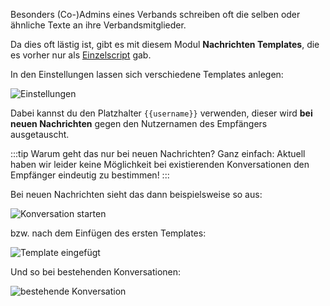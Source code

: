 Besonders (Co-)Admins eines Verbands schreiben oft die selben oder ähnliche Texte an ihre Verbandsmitglieder.

Da dies oft lästig ist, gibt es mit diesem Modul **Nachrichten Templates**, die es vorher nur als [Einzelscript](https://forum.leitstellenspiel.de/index.php?thread/18912-skript-wunsch-autofill-f%C3%BCr-nachrichten/) gab.

In den Einstellungen lassen sich verschiedene Templates anlegen:

![Einstellungen](settings.png)

Dabei kannst du den Platzhalter <code><span>{{</span>username<span>}}</span></code> verwenden, dieser wird **bei neuen Nachrichten** gegen den Nutzernamen des Empfängers ausgetauscht.

:::tip Warum geht das nur bei neuen Nachrichten?
Ganz einfach: Aktuell haben wir leider keine Möglichkeit bei existierenden Konversationen den Empfänger eindeutig zu bestimmen!
:::

Bei neuen Nachrichten sieht das dann beispielsweise so aus:

![Konversation starten](new_message.png)

bzw. nach dem Einfügen des ersten Templates:

![Template eingefügt](entered.png)

Und so bei bestehenden Konversationen:

![bestehende Konversation](existing_messages.png)
